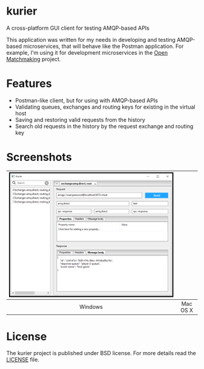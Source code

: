 # kurier
A cross-platform GUI client for testing AMQP-based APIs

This application was written for my needs in developing and testing AMQP-based microservices, that will behave like the Postman application. For example, I'm using it for development microservices in the [Open Matchmaking](https://github.com/OpenMatchmaking) project.

# Features
- Postman-like client, but for using with AMQP-based APIs
- Validating queues, exchanges and routing keys for existing in the virtual host
- Saving and restoring valid requests from the history
- Search old requests in the history by the request exchange and routing key

# Screenshots
![](https://github.com/Relrin/kurier/blob/master/screenshots/windows-app.png) | ![]()
:----------------------------------------------------------------------------:|:-------------------------:
  Windows                                                                     | Mac OS X 

# License
The kurier project is published under BSD license. For more details read the [LICENSE](https://github.com/Relrin/kurier/blob/master/LICENSE) file.
